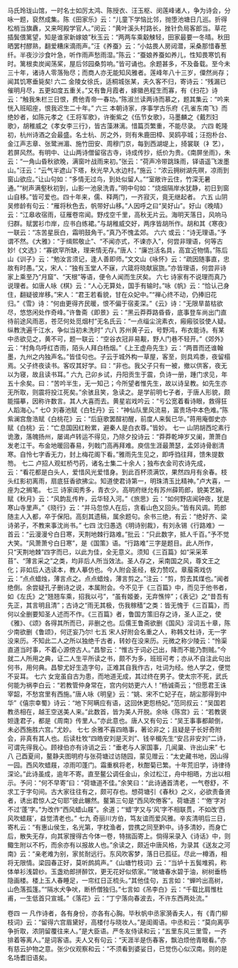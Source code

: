 <!-- { "loadSidebar": true } -->
马氏玲珑山馆，一时名士如厉太鸿、陈授衣、汪玉枢、闵莲峰诸人，争为诗会，分咏一题，裒然成集。陈《田家乐》云：“儿童下学恼比邻，抛堕池塘日几巡。折得松梢当旗纛，又来呵殿学官人。”闵云：“黄叶溪头村路长，挫针负局客郎当。草花插鬓偎篱望，知是谁家新嫁娘”秋玉云：“两两车乘觳觫轻，田家最要一冬晴。秋田晒罢村醪熟，翻爱糟床滴雨声。”汪《养蚕》云：“小姑畏人房闼潜，采桑那惜春葱纤。半夜沙沙食叶急，听作雨声愁雨湿。”陈云：“蚕娘养蚕如养儿，性知畏寒饥有时。篱根卖炭闻荡桨，屋后邻园桑剪响。”皆可诵也。余题甚多，不及备载。至今未三十年，诸诗人零落殆尽；而商人亦无能知风雅者。莲峰年八十三岁，僳然尚存；闻其饥寒垂毙矣!
六二
金陵女徐氏，适桐城张某，夫久客不归，寄诗云：“残漏已催明月尽，五更如度五重关。”又有鲁月霞者，嫁徽邑程生而寡，有《扫花》诗云：“触我朱栏三日恨，费他青帝一春功。”陈淑兰读两诗而慕之，题其集云：“吟来恍入班昭座，恨我迟生二十年。”
六三
本朝诗家，序事学古乐府《孔雀东南飞》而绝妙者，如陈元孝之《王将军歌》，许衡紫之《伍节女歌》，马墨麟之《戴烈妇歌》，胡稚威之《孝女李三行》，皆古藻淋漓。惜篇页繁重，不能尽录。
六四
乾隆初，杭州诗酒之会最盛。名士杭、厉之外，则有朱鹿田樟、吴鸥亭城；汪抱朴台、金江声志章、张鹭洲湄、施竹田安、周穆门京，每到西湖堤上，掎裳联（衤艺），若屏风然。有明中、让山两诗僧留宿古寺，诗成传抄，纸价为贵。《南屏坐雨》，朱云：“一角山昏秋欲晚，满窗叶战雨来初。”张云：“荷声冷带跳珠雨，铎语遥飞泼墨山。”汪云：“云气半遮山下塔，秋光早入水边村。”施云：“浓云拥树湖先暝，凉雨到窗山欲应。”让山句如：“多情无过鸟，到处似留人。”“室敞许云住，竹深无暑通。”“树声满壑秋初到，山影一池泉洗青。”明中句如：“烧烟隔岸水犹静，初日到窗山自移。”皆可爱也。四十年来，儒、释两门，一齐寂灭，竟无继起者。
六五
山阴吴修龄有句云：“雁将秋色去，帆带好山移。”人因呼之曰“吴好山”。好山《晚晴》云：“江皋收宿雨，征雁卷帘闻。野戍空千里，高秋无片云。海明天落日，风响马归群。赋罢衫巾岸，应书白练裙。”与胡稚威交好，两序皆胡所作。胡和其《寒夜》一联云：“冻苦星辰白，霜明鼓角干。”真乃不愧孟郊。
六六
或云：“诗无理语。”予谓不然。《大雅》：“于缉熙敬止”、“不闻亦式，不谏亦入”，何尝非理语，何等古妙!《文选》：“寡欲罕所缺，理来情无存。”唐人：“廉岂活名具，高宜近物情。”陈后山《训子》云：“勉汝言须记，逢人善即师。”文文山《咏怀》云：“疏因随事直，忠故有时愚。”又，宋人：“独有玉堂人不寐，六箴将晓献宸旒。”亦皆理语，何尝非诗家上乘至乃“月窟”、“天根”等语，便令人闻而生厌矣。
六七
诗家有不说理而真乃说理者。如唐人咏《棋》云：“人心无算处，国手有输时。”咏《帆》云：“恰认己身住，翻疑彼岸移。”宋人：“君王若看貌，甘在众妃中。”“禅心终不动，仍捧旧花归。”《雪》诗：“何由更得齐民暖，恨不偏于宿麦深。”《云》诗：“无限旱苗枯欲尽，悠悠闲处作奇峰。”许鲁斋《即景》云：“黑云莽莽路昏昏，底事登车尚出门直待前途风雨恶，苍茫何处觅烟村”无名氏云：“一点缁尘浣素衣，瘢瘢驳驳使人疑。纵教洗遍千江水，争似当初未洗时”
六八
苏州黄子云，号野鸿，布衣能诗。有某中丞欲见之，黄不可，题一联云：“空谷衣冠非易觏，野人门巷不轻开。”《郊外》云：“村角鸟呼红杏雨，陌头人拜白杨烟。”《上王虚舟先生》云：“两晋而还谁翰墨，九州之内独声名。”皆佳句也。子云于城外构一草屋，客至，则具鸡黍，夜留榻焉。父子终夜读书。客叹其好学。曰：“非也。我父子只有一被，撤以供客，夜无以为寝，故且读书耳。”
六九
己卯乡试，丹阳贡生于震，负诗一册，踵门求见，年五十余矣。曰：“苦吟半生，无一知己；今所望者惟先生，故以诗呈教。如先生亦无所取，则震将投江死矣。”余骇且笑，急读之。是学前明七子者，于唐人形貌，颇能描摹，因称许数言。其人大喜而去。黄星岩戏吟云：“亏公宽着看诗眼，救得狂人蹈海心。”
七O
刘春池赋《白牡丹》云：“神仙队里风流易，富贵场中本色难。”陈紫澜宫詹浩赋《白桃花》云：“后庭歌罢酲初醒，前度人来鬓已华。”蒋用庵御史亦赋《白桃》云：“亡息国因红粉累，避秦人是白衣尊。”皆妙。
七一
山阴胡西坨素行诡激，落魄扬州，屡谒卢转运不得见，乃除夕投诗云：“莽莽乾坤岁又阑，萧萧白发老江干。布金地暖回春易，列戟门高再拜难。庾信生涯最萧瑟，孟郊诗骨剧清寒。自怜七字香无力，封上梅花阁下看。”雅雨先生见之，即呼驺往拜，馈朱提数笏。
七二
卢招人观虹桥芍药，诸名士集二十余人；独布衣金司农诗先成，云：“看花都是白头人，爱惜风光爱惜身。到此百杯须满饮，果然四月有余春。枝头红影初离雨，扇底狂香欲拂尘。知道使君诗第一，明珠清玉比精神。”卢大喜，一座为之搁笔。
七三
诗家闺秀多，青衣少。高明府继允有苏州薛筠郎，貌美艺娴，赋《秋月》云：“风韵乱传杵，云华轻入河。”《旅思》云：“如何野店闻钟夜，犹是寒山寺里声。”《晓行》云：“并马忽惊人在后，贪看山色又回头。”皆有风调。筠郎随主人入都，卒于保阳。高刻其遗稿，属余题句。余书三绝，有云：“绝好齐、梁诗弟子，不教来事沈尚书。”
七四
沈归愚选《明诗别裁》，有刘永锡《行路难》一首云：“云漫漫兮白日寒，天荆地棘行路难。”批云：“只此数字，抵人千百。”予不觉大笑。“风萧萧兮白日寒”，是《国策》语。“行路难”三字是题目。此人所作，只“天荆地棘”四字而已，以此为佳，全无意义。须知《三百篇》如“采采苯苜”、“薄言采之”之类，均非后人所当效法。圣人存之，采南国之风，尊文王之化；非如后人选读本，教人摹仿也。今人附会圣经，极力赞叹。章菔斋戏仿云：“点点蜡烛，薄言点之。点点蜡烛，薄言剪之。”注云：“剪，剪去其煤也。”闻者绝倒。余尝疑孔子删诗之说，本属附会。今不见于《三百篇》中，而见于他书者，如《左氏》之“翘翘车乘，招我以弓”，“虽有姬姜，无弃憔悴”；《表记》之“昔吾有先正，其言明且清”；古诗之“雨无其极，伤我稼穑”之类：皆无愧于《三百篇》，而何以全删要知圣人述而不作。《三百篇》者，鲁国方策旧存之诗，圣人正之，使《雅》、《颂》各得其所而已，非删之也。后儒王鲁斋欲删《国风》淫词五十章，陈少南欲删《鲁颂》，何迂妄乃尔!
七五
宋人好附会名重之人，称韩文杜诗，无一字没来历。不知此二人之所以独绝千古者，转妙在没来历。元微之称少陵云：“怜渠直道当时事，不着心源傍古人。”昌黎云：“惟古于词必己出，降而不能乃剽贼。”今就二人所用之典，证二人生平所读之书，颇不为多，班班可考；亦从不自注此句出何书，用何典。昌黎尤好生造字句，正难其自我作古，吐词为经。他人学之，便觉不妥耳。
七六
女宠虽自古为患，而地道无成，其过终在男子。使太宗不死，武氏何能为祸李白云：“若教管仲身常在，宫内何妨更六人！”杨诚斋云；“但愿君王诛宰韶，不愁宫里有西施。”唐人咏《明皇》云：“姚、宋不亡妃子在，胡尘那得到中华”《僖宗幸蜀》诗云：“地下阿瞒应有语，这回休更怨杨妃。”范同叔云：“吴国若教丞相在，越王空送美人来。”此数首，皆为美人开脱。余咏《陈宫》云：“若教褒妲逢君子，都是《周南》传里人。”亦此意也。唐人又有句云：“吴王事事都颠倒，未必西施胜六宫。”尤妙。
七七
余雅不喜四皓事，著论非之；且疑是子长好奇附会，非真有其人也。后读杜牧“四皓安刘是灭刘”、钱辛楣先生“安吕非安刘”二诗，可谓先得我心。顾禄伯亦有诗诮之云：“垂老与人家国事，几闻巢、许出山来”
七八
己酉夏间，鳌静夫图明府与张荷塘过访随园，蒙见赠云：“太史藏书地，因山得一园。西风吹蜡屐，凉雨叩蓬门。霜重枫将老，秋酣菊已繁。十年荒旧学，诗律待深论。”此诗虽成，逾年不寄。直至鳌公调任金山，余过松江，舟中相晤，方出以相示。予问：“何不早寄”曰：“荷塘道不佳。”余笑曰：“此诗通首清老，一气卷舒，不求工于字句间。古大家往往有之，颇可存也。想荷塘引《春秋》之义，必欲责备贤者，诱出君惊人之句耶”彼此冁然。鳌第三句是“西风吹倦客”。荷塘道：“‘倦’字对不过‘蓬’字。”为改作“西风蜡山屐”。余道；“‘蜡’字又与‘风’字不相联贯，不如改‘西风吹蜡屐’，益觉清老也。”
七九
奇丽川方伯，笃友谊而爱风雅。辛亥清明后三日，寄札云：“有惠山侯生，名光第，字枕渔者，尝携之同至黔中。诗多清妙，而身亡后，散失无存，向其家搜得古今体一卷，特揣函寄上。倘得采录入《诗话》中，则鲰生附以不朽，而余亦有以报故人也。”余读之，颇近中唐风格，为录其《送友之河南》云：“亲老难为别，家贫耐远行。东风吹客梦，落日已孤征。尽此一樽酒，相将无限情。梁园春正好，莫听鹧鸪声。”《山塘竹枝词》云：“当垆十五鬓堆鸦，称体单衫浅碧纱。玉盏劝郎拼醉饮，更无花好似侬家。”“陂塘春水碧于油，树树垂杨隐画楼。楼上玉人春睡足，一帘红日正梳头。”其他佳句，五言如：“蝉吟出高树，山色落孤篷。”“隔水犬争吠，断桥僧独归。”七言如《吊李白》云：“千载比肩惟杜甫，一生低首只宣城。”《落花》云：“丁宁落向春波去，不许东西两处流。”

卷四
一
凡作诗者，各有身份，亦各有心胸。毕秋帆中丞家漪香夫人，有《青门柳枝词》云：“留得六宫眉黛好，高楼付与晓妆人。”是闺阁语。中丞和云：“莫向离亭争折取，浓阴留覆往来人。”是大臣语。严冬友侍读和云；“五里东风三里雪，一齐排着等离人。”是词客语。夫人又有句云：“天涯半是伤春客，飘泊烦他青眼看。”亦有慈云护物之意。张少仪观察和云：“不须看到婆娑日，已觉伤心似汉南。则的是名场耆旧语矣。
